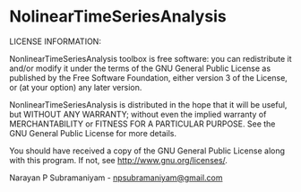 # NolinearTimeSeriesAnalysis

LICENSE INFORMATION:

NonlinearTimeSeriesAnalysis toolbox is free software: you can redistribute it and/or modify it under the terms of the GNU General Public License as published by the Free Software Foundation, either version 3 of the License, or (at your option) any later version.

NonlinearTimeSeriesAnalysis is distributed in the hope that it will be useful, but WITHOUT ANY WARRANTY; without even the implied warranty of MERCHANTABILITY or FITNESS FOR A PARTICULAR PURPOSE. See the GNU General Public License for more details.

You should have received a copy of the GNU General Public License along with this program. If not, see http://www.gnu.org/licenses/.

Narayan P Subramaniyam - npsubramaniyam@gmail.com
